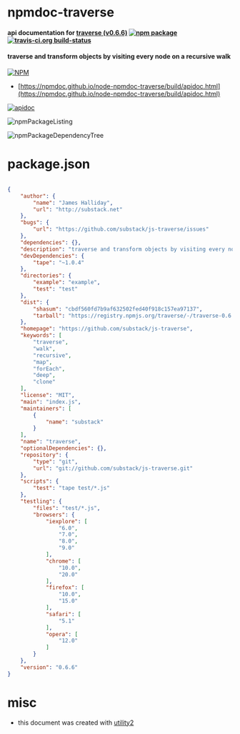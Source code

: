 # npmdoc-traverse

#### api documentation for  [traverse (v0.6.6)](https://github.com/substack/js-traverse)  [![npm package](https://img.shields.io/npm/v/npmdoc-traverse.svg?style=flat-square)](https://www.npmjs.org/package/npmdoc-traverse) [![travis-ci.org build-status](https://api.travis-ci.org/npmdoc/node-npmdoc-traverse.svg)](https://travis-ci.org/npmdoc/node-npmdoc-traverse)

#### traverse and transform objects by visiting every node on a recursive walk

[![NPM](https://nodei.co/npm/traverse.png?downloads=true&downloadRank=true&stars=true)](https://www.npmjs.com/package/traverse)

- [https://npmdoc.github.io/node-npmdoc-traverse/build/apidoc.html](https://npmdoc.github.io/node-npmdoc-traverse/build/apidoc.html)

[![apidoc](https://npmdoc.github.io/node-npmdoc-traverse/build/screenCapture.buildCi.browser.%252Ftmp%252Fbuild%252Fapidoc.html.png)](https://npmdoc.github.io/node-npmdoc-traverse/build/apidoc.html)

![npmPackageListing](https://npmdoc.github.io/node-npmdoc-traverse/build/screenCapture.npmPackageListing.svg)

![npmPackageDependencyTree](https://npmdoc.github.io/node-npmdoc-traverse/build/screenCapture.npmPackageDependencyTree.svg)



# package.json

```json

{
    "author": {
        "name": "James Halliday",
        "url": "http://substack.net"
    },
    "bugs": {
        "url": "https://github.com/substack/js-traverse/issues"
    },
    "dependencies": {},
    "description": "traverse and transform objects by visiting every node on a recursive walk",
    "devDependencies": {
        "tape": "~1.0.4"
    },
    "directories": {
        "example": "example",
        "test": "test"
    },
    "dist": {
        "shasum": "cbdf560fd7b9af632502fed40f918c157ea97137",
        "tarball": "https://registry.npmjs.org/traverse/-/traverse-0.6.6.tgz"
    },
    "homepage": "https://github.com/substack/js-traverse",
    "keywords": [
        "traverse",
        "walk",
        "recursive",
        "map",
        "forEach",
        "deep",
        "clone"
    ],
    "license": "MIT",
    "main": "index.js",
    "maintainers": [
        {
            "name": "substack"
        }
    ],
    "name": "traverse",
    "optionalDependencies": {},
    "repository": {
        "type": "git",
        "url": "git://github.com/substack/js-traverse.git"
    },
    "scripts": {
        "test": "tape test/*.js"
    },
    "testling": {
        "files": "test/*.js",
        "browsers": {
            "iexplore": [
                "6.0",
                "7.0",
                "8.0",
                "9.0"
            ],
            "chrome": [
                "10.0",
                "20.0"
            ],
            "firefox": [
                "10.0",
                "15.0"
            ],
            "safari": [
                "5.1"
            ],
            "opera": [
                "12.0"
            ]
        }
    },
    "version": "0.6.6"
}
```



# misc
- this document was created with [utility2](https://github.com/kaizhu256/node-utility2)
